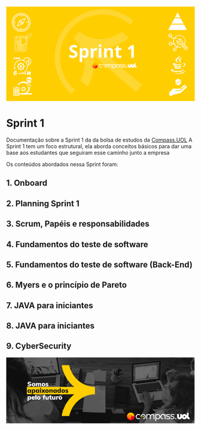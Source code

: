 ![Sprint 1](img/readMeImg/Sprin1.png)

# Sprint 1
Documentação sobre a Sprint 1 da da bolsa de estudos da [Compass.UOL](https://compass.uol/en/about-us/)
A Sprint 1 tem um foco estrutural, ela aborda conceitos básicos para dar uma base aos estudantes que seguiram esse caminho junto a empresa

Os conteúdos abordados nessa Sprint foram:

## 1. Onboard
## 2. Planning Sprint 1
## 3. Scrum, Papéis e responsabilidades
## 4. Fundamentos do teste de software
## 5. Fundamentos do teste de software (Back-End)
## 6. Myers e o princípio de Pareto
## 7. JAVA para iniciantes
## 8. JAVA para iniciantes
## 9. CyberSecurity

![Rodapé](img/readMeImg/rodape.png)